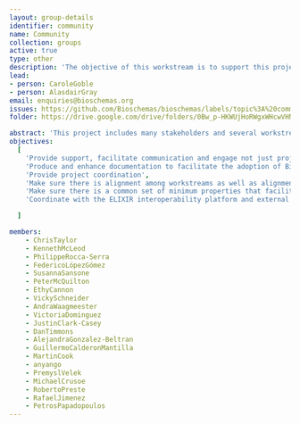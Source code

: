 ```yaml
---
layout: group-details
identifier: community
name: Community
collection: groups
active: true
type: other
description: 'The objective of this workstream is to support this project and the involvement of the Bioschemas community.'
lead: 
- person: CaroleGoble
- person: AlasdairGray
email: enquiries@bioschemas.org
issues: https://github.com/Bioschemas/bioschemas/labels/topic%3A%20community
folder: https://drive.google.com/drive/folders/0Bw_p-HKWUjHoRWgxWHcwVHNQUGM

abstract: 'This project includes many stakeholders and several workstreams. For this project to be successful it will require good communication and coordination, not just among partners but also with the Bioschemas community.'
objectives:
  [
    'Provide support, facilitate communication and engage not just project partners but the community including Bioschemas and other related efforts like Force11 and BD2K',
    'Produce and enhance documentation to facilitate the adoption of Bioschemas from a technical perspective',
    'Provide project coordination',
    'Make sure there is alignment among workstreams as well as alignment among specifications',
    'Make sure there is a common set of minimum properties that facilitates contextualisation',
    'Coordinate with the ELIXIR interoperability platform and external partners'

  ]

members:
    - ChrisTaylor
    - KennethMcLeod
    - PhilippeRocca-Serra
    - FedericoLópezGómez
    - SusannaSansone
    - PeterMcQuilton
    - EthyCannon
    - VickySchneider
    - AndraWaagmeester
    - VictoriaDominguez
    - JustinClark-Casey
    - DanTimmons
    - AlejandraGonzalez-Beltran
    - GuillermoCalderonMantilla
    - MartinCook
    - anyango
    - PremyslVelek
    - MichaelCrusoe
    - RobertoPreste
    - RafaelJimenez
    - PetrosPapadopoulos
---
```

